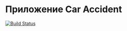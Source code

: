 # Приложение Car Accident
[![Build Status](https://app.travis-ci.com/kva-devops/job4j_car_accident.svg?branch=master)](https://app.travis-ci.com/kva-devops/job4j_car_accident)
